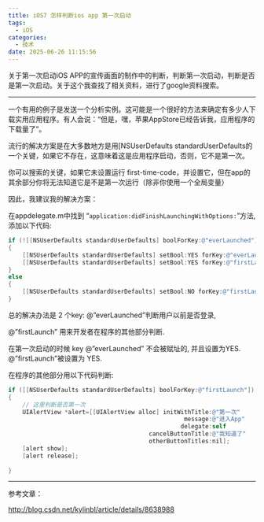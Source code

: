 ```yaml
---
title: iOS7 怎样判断ios app 第一次启动
tags:
  - iOS
categories:
  - 技术
date: 2025-06-26 11:15:56
---
```


关于第一次启动iOS APP的宣传画面的制作中的判断，判断第一次启动，判断是否是第一次启动。关于这个我查找了相关资料，进行了google资料搜索。

---

一个有用的例子是发送一个分析实例。这可能是一个很好的方法来确定有多少人下载实用应用程序。有人会说：“但是，嘿，苹果AppStore已经告诉我，应用程序的下载量了”。

流行的解决方案是在大多数地方是用[NSUserDefaults standardUserDefaults的一个关键，如果它不存在，这意味着这是应用程序启动，否则，它不是第一次。

你可以搜索的关键，如果它未设置运行 first-time-code，并设置它，但在app的其余部分你将无法知道它是不是第一次运行（除非你使用一个全局变量）

因此，我建议我的解决方案：

在appdelegate.m中找到 “`application:didFinishLaunchingWithOptions:`”方法, 添加以下代码:

```objectivec
if (![[NSUserDefaults standardUserDefaults] boolForKey:@"everLaunched"]) 
{  
    [[NSUserDefaults standardUserDefaults] setBool:YES forKey:@"everLaunched"];  
    [[NSUserDefaults standardUserDefaults] setBool:YES forKey:@"firstLaunch"];  
}  
else
{  
    [[NSUserDefaults standardUserDefaults] setBool:NO forKey:@"firstLaunch"];  
}
```

总的解决办法是 2 个key: @”everLaunched”判断用户以前是否登录,

@”firstLaunch” 用来开发者在程序的其他部分判断.

在第一次启动的时候 key @”everLaunched” 不会被赋址的, 并且设置为YES. @”firstLaunch”被设置为 YES.

在程序的其他部分用以下代码判断:

```objectivec
if ([[NSUserDefaults standardUserDefaults] boolForKey:@"firstLaunch"]) 
{  
    // 这里判断是否第一次  
    UIAlertView *alert=[[UIAlertView alloc] initWithTitle:@"第一次"   
                                                  message:@"进入App"  
                                                 delegate:self   
                                        cancelButtonTitle:@"我知道了"   
                                        otherButtonTitles:nil];  
    [alert show];  
    [alert release];  
      
}
```

---

参考文章：

<http://blog.csdn.net/kylinbl/article/details/8638988>


